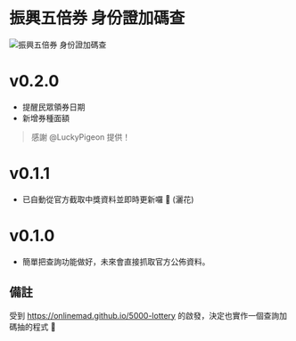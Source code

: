 # 振興五倍券 身份證加碼查

![振興五倍券 身份證加碼查](https://sexyoung.github.io/vhpi.5000/image.png)

# v0.2.0
- 提醒民眾領券日期
- 新增券種面額
> 感謝 @LuckyPigeon 提供！

# v0.1.1
- 已自動從官方截取中獎資料並即時更新囉 :sheep: (灑花)

# v0.1.0
- 簡單把查詢功能做好，未來會直接抓取官方公佈資料。

## 備註
受到 https://onlinemad.github.io/5000-lottery 的啟發，決定也實作一個查詢加碼抽的程式 :sheep:

